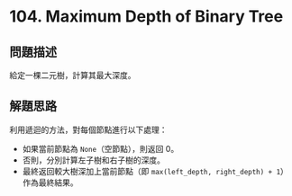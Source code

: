 # 104. Maximum Depth of Binary Tree

## 問題描述
給定一棵二元樹，計算其最大深度。

## 解題思路

利用遞迴的方法，對每個節點進行以下處理：  
- 如果當前節點為 `None`（空節點），則返回 0。
- 否則，分別計算左子樹和右子樹的深度。
- 最終返回較大樹深加上當前節點（即 `max(left_depth, right_depth) + 1`）作為最終結果。